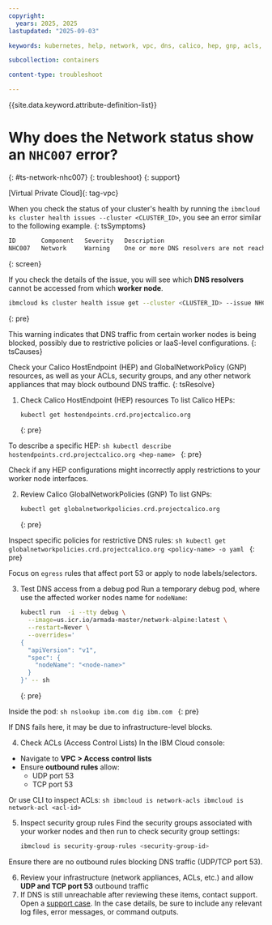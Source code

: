 ```yaml
---
copyright: 
  years: 2025, 2025
lastupdated: "2025-09-03"

keywords: kubernetes, help, network, vpc, dns, calico, hep, gnp, acls, security groups, nhc007, dns traffic blocked

subcollection: containers

content-type: troubleshoot

---
```


{{site.data.keyword.attribute-definition-list}}

# Why does the Network status show an `NHC007` error?
{: #ts-network-nhc007}
{: troubleshoot}
{: support}

[Virtual Private Cloud]{: tag-vpc}

When you check the status of your cluster's health by running the `ibmcloud ks cluster health issues --cluster <CLUSTER_ID>`, you see an error similar to the following example.
{: tsSymptoms}

```sh
ID       Component   Severity   Description
NHC007   Network     Warning    One or more DNS resolvers are not reachable from certain worker nodes.
```
{: screen}

If you check the details of the issue, you will see which **DNS resolvers** cannot be accessed from which **worker node**.

```sh
ibmcloud ks cluster health issue get --cluster <CLUSTER_ID> --issue NHC007
```
{: pre}

This warning indicates that DNS traffic from certain worker nodes is being blocked, possibly due to restrictive policies or IaaS-level configurations.
{: tsCauses}

Check your Calico HostEndpoint (HEP) and GlobalNetworkPolicy (GNP) resources, as well as your ACLs, security groups, and any other network appliances that may block outbound DNS traffic.
{: tsResolve}

1. Check Calico HostEndpoint (HEP) resources
To list Calico HEPs:
    ```sh
    kubectl get hostendpoints.crd.projectcalico.org
    ```
    {: pre}

To describe a specific HEP:
    ```sh
    kubectl describe hostendpoints.crd.projectcalico.org <hep-name>
    ```
    {: pre}

Check if any HEP configurations might incorrectly apply restrictions to your worker node interfaces.

2. Review Calico GlobalNetworkPolicies (GNP)
To list GNPs:
    ```sh
    kubectl get globalnetworkpolicies.crd.projectcalico.org
    ```
    {: pre}

Inspect specific policies for restrictive DNS rules:
    ```sh
    kubectl get globalnetworkpolicies.crd.projectcalico.org <policy-name> -o yaml
    ```
    {: pre}

Focus on `egress` rules that affect port 53 or apply to node labels/selectors.

3. Test DNS access from a debug pod
Run a temporary debug pod, where use the affected worker nodes name for `nodeName`:
    ```sh
    kubectl run  -i --tty debug \
      --image=us.icr.io/armada-master/network-alpine:latest \
      --restart=Never \
      --overrides='
    {
      "apiVersion": "v1",
      "spec": {
        "nodeName": "<node-name>"
      }
    }' -- sh 
    ```
    {: pre}

Inside the pod:
    ```sh
    nslookup ibm.com
    dig ibm.com
    ```
    {: pre}

If DNS fails here, it may be due to infrastructure-level blocks.

4. Check ACLs (Access Control Lists)
In the IBM Cloud console:
- Navigate to **VPC > Access control lists**
- Ensure **outbound rules** allow:
  - UDP port 53
  - TCP port 53

Or use CLI to inspect ACLs:
    ```sh
    ibmcloud is network-acls
    ibmcloud is network-acl <acl-id>
    ```

5. Inspect security group rules
Find the security groups associated with your worker nodes and then run to check security group settings:
    ```sh
    ibmcloud is security-group-rules <security-group-id>
    ```

Ensure there are no outbound rules blocking DNS traffic (UDP/TCP port 53).

6. Review your infrastructure (network appliances, ACLs, etc.) and allow **UDP and TCP port 53** outbound traffic
7. If DNS is still unreachable after reviewing these items, contact support. Open a [support case](/docs/account?topic=account-using-avatar). In the case details, be sure to include any relevant log files, error messages, or command outputs.
